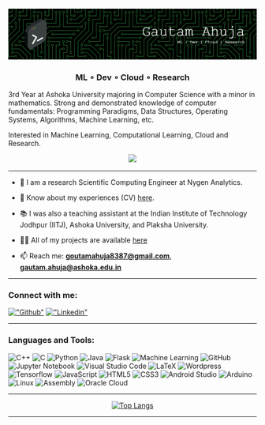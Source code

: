 ![alt text](./header-gautam-ahuja.png)
<h3 align="center">ML ∘ Dev ∘ Cloud ∘ Research</h3>

<p>3rd Year at Ashoka University majoring in Computer Science with a minor in mathematics. Strong and demonstrated knowledge of computer fundamentals: Programming Paradigms, Data Structures, Operating Systems, Algorithms, Machine Learning, etc.<p>

<p>Interested in Machine Learning, Computational Learning, Cloud and Research.</p>

<div align="center"> 

  ![](https://komarev.com/ghpvc/?username=Gautam8387&color=blueviolet)
  
</div>

<hr>

- 💼 I am a research Scientific Computing Engineer at Nygen Analytics.

- 📄 Know about my experiences (CV) [here](https://drive.google.com/file/d/1xLcp33gRNrDegEdm_JY4g9CVl5adC0MO/view?usp=sharing).

- 📚 I was also a teaching assistant at the Indian Institute of Technology Jodhpur (IITJ), Ashoka University, and Plaksha University.

- 👨‍💻 All of my projects are available [here](https://github.com/Gautam8387?tab=repositories)

<!--- 💬 Ask me about **Algorithm Design, ML**-->

- 📫 Reach me: **goutamahuja8387@gmail.com**, **gautam.ahuja@ashoka.edu.in**

<hr>

<!---
<div align="center">
  [![Gautam's GitHub stats](https://github-readme-stats.vercel.app/api?username=Gautam8387&&count_private=true&hide=issues,prs&theme=transparent&show_icons=true)](https://github.com/Gautam8387/github-readme-stats)
</div>
<hr>
-->

<h3 align="left">Connect with me:</h3>
<p align="left">
<!-- <a href="https://www.linkedin.com/in/gautam8387/" target="blank"><img align="center" src="https://raw.githubusercontent.com/rahuldkjain/github-profile-readme-generator/master/src/images/icons/Social/linked-in-alt.svg" alt="Gautam8387" height="30" width="40" /></a> -->

[!["Github"](https://img.shields.io/badge/-Gautam8387-yellow?style=flat&logo=Github&logoColor=white&link=https://github.com/Gautam8387/)](https://github.com/Gautam8387/)
[!["Linkedin"](https://img.shields.io/badge/-GautamAhuja-blue?style=flat&logo=Linkedin&logoColor=white&link=https://www.linkedin.com/in/gautam-ahuja-290363213/)](https://www.linkedin.com/in/gautam-ahuja-290363213/)
</p>
<hr>

<h3 align="left">Languages and Tools:</h3>

![C++](https://img.shields.io/badge/C++-00599C?style=for-the-badge&logo=c%2B%2B&logoColor=white)
![C](https://img.shields.io/badge/c-%2300599C.svg?style=for-the-badge&logo=c&logoColor=white)
![Python](https://img.shields.io/badge/python-3670A0?style=for-the-badge&logo=python&logoColor=ffdd54)
![Java](https://img.shields.io/badge/java-%23ED8B00.svg?style=for-the-badge&logo=java&logoColor=white)
![Flask](https://img.shields.io/badge/Flask-000000?style=for-the-badge&logo=flask&logoColor=white)
![Machine Learning](https://img.shields.io/badge/Machine%20Learning-0078D7?style=for-the-badge&logo=visual-studio-code&logoColor=white)
![GitHub](https://img.shields.io/badge/github-%23121011.svg?style=for-the-badge&logo=github&logoColor=white)
![Jupyter Notebook](https://img.shields.io/badge/jupyter-%23FA0F00.svg?style=for-the-badge&logo=jupyter&logoColor=white)
![Visual Studio Code](https://img.shields.io/badge/Visual%20Studio%20Code-0078d7.svg?style=for-the-badge&logo=visual-studio-code&logoColor=white)
![LaTeX](https://img.shields.io/badge/LaTeX-47A141?style=for-the-badge&logo=latex&logoColor=white)
![Wordpress](https://img.shields.io/badge/Wordpress-21759B?style=for-the-badge&logo=wordpress&logoColor=white)
![Tensorflow](https://img.shields.io/badge/Tensorflow-FF6F00?style=for-the-badge&logo=tensorflow&logoColor=white)
![JavaScript](https://img.shields.io/badge/javascript-%23323330.svg?style=for-the-badge&logo=javascript&logoColor=%23F7DF1E)
![HTML5](https://img.shields.io/badge/html5-%23E34F26.svg?style=for-the-badge&logo=html5&logoColor=white)
![CSS3](https://img.shields.io/badge/css3-%231572B6.svg?style=for-the-badge&logo=css3&logoColor=white)
![Android Studio](https://img.shields.io/badge/Android%20Studio-3DDC84.svg?style=for-the-badge&logo=android-studio&logoColor=white)
![Arduino](https://img.shields.io/badge/Arduino-00979D?style=for-the-badge&logo=Arduino&logoColor=white)
![Linux](https://img.shields.io/badge/Linux-FCC624?style=for-the-badge&logo=linux&logoColor=black)
![Assembly](https://img.shields.io/badge/Assembly-007ACC?style=for-the-badge&logo=visual-studio-code&logoColor=white)
![Oracle Cloud](https://img.shields.io/badge/Oracle%20Cloud-F80000?style=for-the-badge&logo=oracle&logoColor=white)

<hr>
<div align="center"> 

<!-- [![Top Langs](https://github-readme-stats.vercel.app/api/top-langs/?username=Gautam8387&hide=TeX&layout=compact&theme=transparent)](https://github.com/Gautam8387/github-readme-stats) -->
[![Top Langs](https://github-readme-stats.vercel.app/api/top-langs/?username=Gautam8387&size_weight=0.5&count_weight=0.5&hide=TeX&layout=compact&theme=transparent)](https://github.com/Gautam8387/github-readme-stats)

</div>
<hr>

<!---
Gautam8387/Gautam8387 is a ✨ special ✨ repository because its `README.md` (this file) appears on your GitHub profile.
You can click the Preview link to take a look at your changes.
--->
